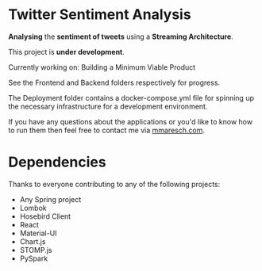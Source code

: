 # Twitter Sentiment Analysis
**Analysing** the **sentiment of tweets** using a **Streaming Architecture**.

This project is **under development**.

Currently working on: Building a Minimum Viable Product

See the Frontend and Backend folders respectively for progress.

The Deployment folder contains a docker-compose.yml file for spinning up the necessary infrastructure for a development environment.

If you have any questions about the applications or you'd like to know how to run them then feel free to contact me via [mmaresch.com](http://mmaresch.com).

# Dependencies
Thanks to everyone contributing to any of the following projects:
- Any Spring project
- Lombok
- Hosebird Client
- React
- Material-UI
- Chart.js
- STOMP.js
- PySpark
